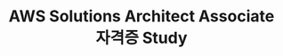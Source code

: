 ---
title: "AWS Solutions Architect Associate 자격증 Study"
layout: category
permalink: /categories/aws-saa/
author_profile: true
taxonomy: AWS SAA
sidebar:
  nav: "categories"
---